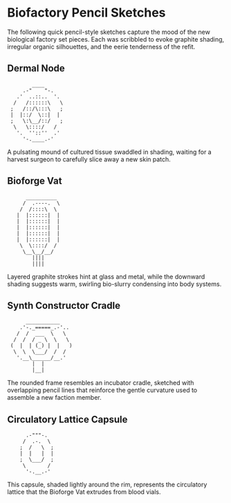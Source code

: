 # Biofactory Pencil Sketches

The following quick pencil-style sketches capture the mood of the new biological factory set pieces. Each was scribbled to evoke graphite shading, irregular organic silhouettes, and the eerie tenderness of the refit.

## Dermal Node
```
        ____
     .-"    "-.
   .'  ..::..  '.
  /   /::::::\   \
 ;   /::/\:::\   ;
 |  |::/  \::|  |
 ;   \:\__/::/   ;
  \   \::::/   /
   '.  ''::''  .'
     '-.____.-'
```
A pulsating mound of cultured tissue swaddled in shading, waiting for a harvest surgeon to carefully slice away a new skin patch.

## Bioforge Vat
```
      __________
     /  .----.  \
    /  /::::\  \
   |  |::::::|  |
   |  |::::::|  |
   |  |::::::|  |
   |  |::::::|  |
   |  |::::::|  |
    \  \::::/  /
     \__\__/__/
        ||||
        ||||
```
Layered graphite strokes hint at glass and metal, while the downward shading suggests warm, swirling bio-slurry condensing into body systems.

## Synth Constructor Cradle
```
      ___________
    .'-._=====_.-'..
   /  /  ___  \   \
  /  /  / _ \  \   \
 (  |  | (_) |  |   )
  \  \  \___/  /  /
   '.__\______/__.'
        |  |
        |__|
```
The rounded frame resembles an incubator cradle, sketched with overlapping pencil lines that reinforce the gentle curvature used to assemble a new faction member.

## Circulatory Lattice Capsule
```
      .-"""-.
     /  .-.  \
    ;  /   \  ;
    |  |   |  |
    ;  \___/  ;
     \       /
      '-.__.-'
```
This capsule, shaded lightly around the rim, represents the circulatory lattice that the Bioforge Vat extrudes from blood vials.
